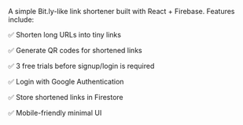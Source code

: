A simple Bit.ly-like link shortener built with React + Firebase.
Features include:

✅ Shorten long URLs into tiny links

✅ Generate QR codes for shortened links

✅ 3 free trials before signup/login is required

✅ Login with Google Authentication

✅ Store shortened links in Firestore

✅ Mobile-friendly minimal UI